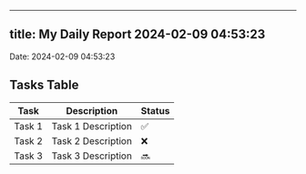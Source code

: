 
---
title: My Daily Report 2024-02-09 04:53:23
---

Date: 2024-02-09 04:53:23

## Tasks Table

| Task | Description | Status |
|------|-------------|--------|
| Task 1 | Task 1 Description | ✅ |
| Task 2 | Task 2 Description | ❌ |
| Task 3 | Task 3 Description | 🔜 |
